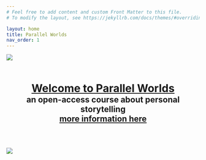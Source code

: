 ```yaml
---
# Feel free to add content and custom Front Matter to this file.
# To modify the layout, see https://jekyllrb.com/docs/themes/#overriding-theme-defaults

layout: home
title: Parallel Worlds
nav_order: 1
---
```


![](/assets/pw-02.svg)

<h1 class='home' style='text-align:center;margin: 2em 0 0 0;padding: 0 0 0 0;'><a href="/2024-25/about">Welcome to Parallel Worlds</a></h1>
<h2 style='text-align:center;margin: 0 0 3em 0;padding: 0 0 0 0;'>an open-access course about personal storytelling<br><a  href="/2025/about">more information here</a></h2>

![](/assets/pw-02.svg)
